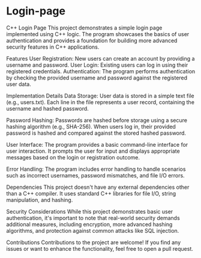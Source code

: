 # Login-page

C++ Login Page
This project demonstrates a simple login page implemented using C++ logic. The program showcases the basics of user authentication and provides a foundation for building more advanced security features in C++ applications.

Features
User Registration: New users can create an account by providing a username and password.
User Login: Existing users can log in using their registered credentials.
Authentication: The program performs authentication by checking the provided username and password against the registered user data.


Implementation Details
Data Storage: User data is stored in a simple text file (e.g., users.txt). Each line in the file represents a user record, containing the username and hashed password.

Password Hashing: Passwords are hashed before storage using a secure hashing algorithm (e.g., SHA-256). When users log in, their provided password is hashed and compared against the stored hashed password.

User Interface: The program provides a basic command-line interface for user interaction. It prompts the user for input and displays appropriate messages based on the login or registration outcome.

Error Handling: The program includes error handling to handle scenarios such as incorrect usernames, password mismatches, and file I/O errors.


Dependencies
This project doesn't have any external dependencies other than a C++ compiler. It uses standard C++ libraries for file I/O, string manipulation, and hashing.

Security Considerations
While this project demonstrates basic user authentication, it's important to note that real-world security demands additional measures, including encryption, more advanced hashing algorithms, and protection against common attacks like SQL injection.

Contributions
Contributions to the project are welcome! If you find any issues or want to enhance the functionality, feel free to open a pull request.
